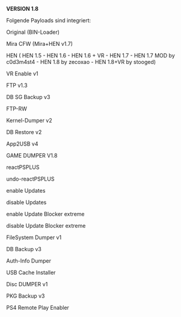 **VERSION 1.8**

Folgende Payloads sind integriert:

Original (BIN-Loader)

Mira CFW (Mira+HEN v1.7)

HEN ( HEN 1.5 - HEN 1.6 - HEN 1.6 + VR - HEN 1.7 - HEN 1.7 MOD by c0d3m4st4 - HEN 1.8 by zecoxao - HEN 1.8+VR by stooged)

VR Enable v1

FTP v1.3

DB SG Backup v3

FTP-RW

Kernel-Dumper v2

DB Restore v2

App2USB v4

GAME DUMPER V1.8

reactPSPLUS

undo-reactPSPLUS

enable Updates

disable Updates

enable Update Blocker extreme

disable Update Blocker extreme

FileSystem Dumper v1

DB Backup v3

Auth-Info Dumper

USB Cache Installer

Disc DUMPER v1

PKG Backup v3

PS4 Remote Play Enabler
